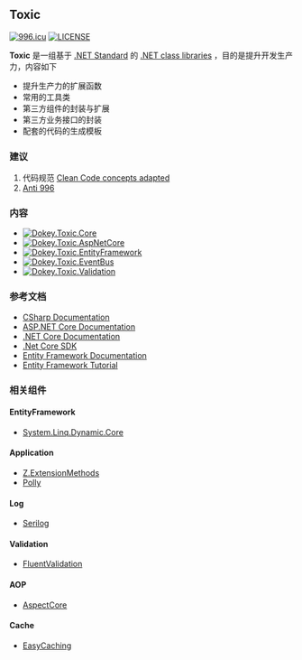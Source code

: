 ## Toxic

[![996.icu](https://img.shields.io/badge/link-996.icu-red.svg)](https://996.icu) [![LICENSE](https://img.shields.io/badge/license-Anti%20996-blue.svg)](https://github.com/996icu/996.ICU/blob/master/LICENSE)

**Toxic** 是一组基于 [.NET Standard](https://docs.microsoft.com/dotnet/standard/net-standard) 的 [.NET class libraries](https://docs.microsoft.com/dotnet/standard/class-libraries) ，目的是提升开发生产力，内容如下

* 提升生产力的扩展函数
* 常用的工具类
* 第三方组件的封装与扩展
* 第三方业务接口的封装
* 配套的代码的生成模板

### 建议

1. 代码规范 [Clean Code concepts adapted](https://github.com/thangchung/clean-code-dotnet)
2. [Anti 996](https://996.icu/) 

### 内容

* [![Dokey.Toxic.Core](https://img.shields.io/badge/Dokey.Toxic.Core-NuGet-blue)](https://www.nuget.org/packages/Dokey.Toxic.Core/)
* [![Dokey.Toxic.AspNetCore](https://img.shields.io/badge/Dokey.Toxic.AspNetCore-NuGet-blue)](https://www.nuget.org/packages/Dokey.Toxic.AspNetCore/)
* [![Dokey.Toxic.EntityFramework](https://img.shields.io/badge/Dokey.Toxic.EntityFramework-NuGet-blue)](https://www.nuget.org/packages/Dokey.Toxic.EntityFramework/)
* [![Dokey.Toxic.EventBus](https://img.shields.io/badge/Dokey.Toxic.EventBus-NuGet-blue)](https://www.nuget.org/packages/Dokey.Toxic.EventBus/)
* [![Dokey.Toxic.Validation](https://img.shields.io/badge/Dokey.Toxic.Validation-NuGet-blue)](https://www.nuget.org/packages/Dokey.Toxic.Validation/)

### 参考文档

* [CSharp Documentation](https://docs.microsoft.com/dotnet/csharp/)
* [ASP.NET Core Documentation](https://docs.microsoft.com/aspnet/core/)
* [.NET Core Documentation ](https://docs.microsoft.com/dotnet/welcome)
* [.Net Core SDK](https://dotnet.microsoft.com/download)
* [Entity Framework Documentation](https://docs.microsoft.com/ef/)
* [Entity Framework Tutorial](http://www.entityframeworktutorial.net/efcore/entity-framework-core.aspx)

### 相关组件

#### EntityFramework

* [System.Linq.Dynamic.Core](https://github.com/zzzprojects/System.Linq.Dynamic.Core)

#### Application

* [Z.ExtensionMethods](https://github.com/zzzprojects/Z.ExtensionMethods)
* [Polly](https://github.com/App-vNext/Polly)

#### Log

* [Serilog](https://serilog.net/)

#### Validation

* [FluentValidation](https://fluentvalidation.net/)

#### AOP

* [AspectCore](https://github.com/dotnetcore/AspectCore-Framework)

#### Cache

* [EasyCaching](https://github.com/dotnetcore/EasyCaching)